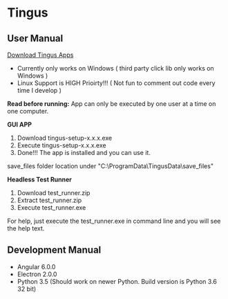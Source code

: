 # Tingus

## User Manual

[Download Tingus Apps](https://github.com/quantsolutions/ui_test_creator/releases/latest)

* Currently only works on Windows ( third party click lib only works on Windows )
* Linux Support is HIGH Prioirty!!! ( Not fun to comment out code every time I develop )

**Read before running:**
App can only be executed by one user at a time on one computer.

**GUI APP**
1. Download tingus-setup-x.x.x.exe
2. Execute tingus-setup-x.x.x.exe
3. Done!!! The app is installed and you can use it.

save_files folder location under "C:\ProgramData\TingusData\save_files"

**Headless Test Runner**
1. Download test_runner.zip
2. Extract test_runner.zip
3. Execute test_runner.exe

For help, just execute the test_runner.exe in command line and you will see the help text.

## Development Manual

* Angular 6.0.0
* Electron 2.0.0
* Python 3.5 (Should work on newer Python. Build version is Python 3.6 32 bit)
